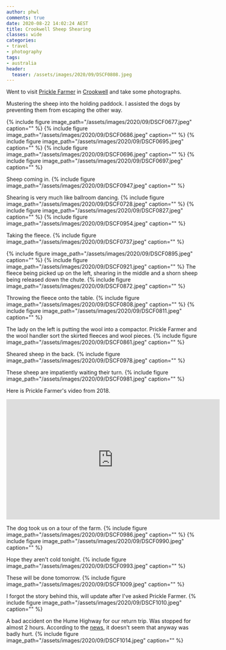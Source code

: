 ```yaml
---
author: phwl
comments: true
date: 2020-08-22 14:02:24 AEST
title: Crookwell Sheep Shearing
classes: wide
categories:
- travel
- photography
tags:
- australia
header:
  teaser: /assets/images/2020/09/DSCF0808.jpeg
---
```


Went to visit [Prickle Farmer](https://www.youtube.com/channel/UCOH92gv_xheT0AXsGkHyr5A) in [Crookwell](https://goo.gl/maps/LzuvLjxnRkrHAjR98) and take some photographs.

<!-- more -->

Mustering the sheep into the holding paddock. I assisted the dogs by 
preventing them from escaping the other way.

{% include figure image_path="/assets/images/2020/09/DSCF0677.jpeg" caption="" %}
{% include figure image_path="/assets/images/2020/09/DSCF0686.jpeg" caption="" %}
{% include figure image_path="/assets/images/2020/09/DSCF0695.jpeg" caption="" %}
{% include figure image_path="/assets/images/2020/09/DSCF0696.jpeg" caption="" %}
{% include figure image_path="/assets/images/2020/09/DSCF0697.jpeg" caption="" %}

Sheep coming in.
{% include figure image_path="/assets/images/2020/09/DSCF0947.jpeg" caption="" %}

Shearing is very much like ballroom dancing.
{% include figure image_path="/assets/images/2020/09/DSCF0728.jpeg" caption="" %}
{% include figure image_path="/assets/images/2020/09/DSCF0827.jpeg" caption="" %}
{% include figure image_path="/assets/images/2020/09/DSCF0954.jpeg" caption="" %}

Taking the fleece.
{% include figure image_path="/assets/images/2020/09/DSCF0737.jpeg" caption="" %}

{% include figure image_path="/assets/images/2020/09/DSCF0895.jpeg" caption="" %}
{% include figure image_path="/assets/images/2020/09/DSCF0921.jpeg" caption="" %}
The fleece being picked up on the left, shearing in the middle
and a shorn sheep being released down the chute.
{% include figure image_path="/assets/images/2020/09/DSCF0872.jpeg" caption="" %}

Throwing the fleece onto the table.
{% include figure image_path="/assets/images/2020/09/DSCF0808.jpeg" caption="" %}
{% include figure image_path="/assets/images/2020/09/DSCF0811.jpeg" caption="" %}

The lady on the left is putting the wool into a compactor. Prickle Farmer
and the wool handler sort the skirted fleeces and wool
pieces.
{% include figure image_path="/assets/images/2020/09/DSCF0861.jpeg" caption="" %}

Sheared sheep in the back.
{% include figure image_path="/assets/images/2020/09/DSCF0978.jpeg" caption="" %}

These sheep  are impatiently waiting their turn.
{% include figure image_path="/assets/images/2020/09/DSCF0981.jpeg" caption="" %}

Here is Prickle Farmer's video from 2018.

<iframe width="560" height="315" src="https://www.youtube.com/embed/kwua_hvbYvk" frameborder="0" allow="accelerometer; autoplay; encrypted-media; gyroscope; picture-in-picture" allowfullscreen></iframe>

The dog took us on a tour of the farm.
{% include figure image_path="/assets/images/2020/09/DSCF0986.jpeg" caption="" %}
{% include figure image_path="/assets/images/2020/09/DSCF0990.jpeg" caption="" %}

Hope they aren't cold tonight.
{% include figure image_path="/assets/images/2020/09/DSCF0993.jpeg" caption="" %}

These will be done tomorrow.
{% include figure image_path="/assets/images/2020/09/DSCF1009.jpeg" caption="" %}

I forgot the story behind this, will update after I've asked Prickle Farmer.
{% include figure image_path="/assets/images/2020/09/DSCF1010.jpeg" caption="" %}

A bad accident on the Hume Highway for our return trip. Was stopped for
almost 2 hours. According to the [news](https://www.goulburnpost.com.au/story/6913805/multi-vehicle-crash-on-the-hume-highway/?cs=12), it doesn't seem that anyway was badly hurt.
{% include figure image_path="/assets/images/2020/09/DSCF1014.jpeg" caption="" %}

